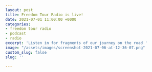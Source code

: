 ```yaml
---
layout: post
title: Freedom Tour Radio is live!
date: 2021-07-01 11:00:00 +0000
categories:
- freedom tour radio
- podcast
- radio
excerpt: 'Listen in for fragments of our journey on the road '
image: "/assets/images/screenshot-2021-07-06-at-12-36-07.png"
custom_slug: false
slug: ''

---
```

